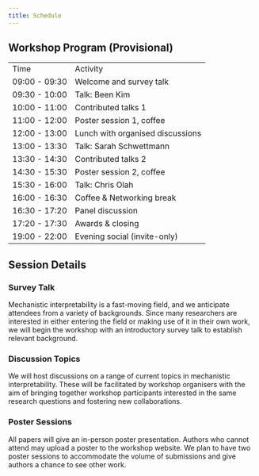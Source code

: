 ```yaml
---
title: Schedule
---
```


## **Workshop Program (Provisional)**


| | |
|---|---|
| Time | Activity |
| 09:00 - 09:30 | Welcome and survey talk |
| 09:30 - 10:00 | Talk: Been Kim |
| 10:00 - 11:00 | Contributed talks 1 |
| 11:00 - 12:00 | Poster session 1, coffee |
| 12:00 - 13:00 | Lunch with organised discussions |
| 13:00 - 13:30 | Talk: Sarah Schwettmann |
| 13:30 - 14:30 | Contributed talks 2 |
| 14:30 - 15:30 | Poster session 2, coffee |
| 15:30 - 16:00 | Talk: Chris Olah |
| 16:00 - 16:30 | Coffee & Networking break |
| 16:30 - 17:20 | Panel discussion |
| 17:20 - 17:30 | Awards & closing |
| 19:00 - 22:00 | Evening social (invite-only) |

## **Session Details**

### **Survey Talk**

Mechanistic interpretability is a fast-moving field, and we anticipate attendees from a variety of backgrounds. Since many researchers are interested in either entering the field or making use of it in their own work, we will begin the workshop with an introductory survey talk to establish relevant background.

### **Discussion Topics**

We will host discussions on a range of current topics in mechanistic interpretability. These will be facilitated by workshop organisers with the aim of bringing together workshop participants interested in the same research questions and fostering new collaborations.

### **Poster Sessions**

All papers will give an in-person poster presentation. Authors who cannot attend may upload a poster to the workshop website. We plan to have two poster sessions to accommodate the volume of submissions and give authors a chance to see other work.


